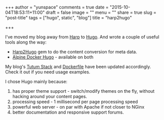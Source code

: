 +++
author = "yunspace"
comments = true
date = "2015-10-04T18:53:11+11:00"
draft = false
image = ""
menu = ""
share = true
slug = "post-title"
tags = ["hugo", static", "blog"]
title = "harp2hugo"

+++

I've moved my blog away from [Harp]() to [Hugo](https://gohugo.io/). And wrote a couple of useful tools along the way:

 - [Harp2Hugo](https://rubygems.org/gems/harp2hugo) gem to do the content conversion for meta data.
 - [Alpine Docker Hugo](https://github.com/TechnoTycoon/docker-alpine-hugo) - available on both

My blog's [Tutum Stack](https://github.com/yunspace/yunspace.com/blob/master/docker-compose.yml)
and [Dockerfile](https://github.com/yunspace/yunspace.com/blob/master/Dockerfile) have been updated accordingly.
Check it out if you need usage examples.

I chose Hugo mainly because:

 1. has proper theme support - switch/modify themes on the fly, without hacking around your content pages.
 2. processing speed - 1 millisecond per page processing speed
 3. powerful web server - on par with Apache if not closer to NGinx
 4. better documentation and responsive support forums.
